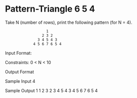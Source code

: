 # Pattern-Triangle 6	5	4

Take N (number of rows), print the following pattern (for N = 4).

                       1 
                     2 3 2
                   3 4 5 4 3
                 4 5 6 7 6 5 4
Input Format:

Constraints:
0 < N < 10

Output Format

Sample Input
4

Sample Output
      1                  1
		2	3	2
	3	4	5	4	3
4	5	6	7 6	5	4
